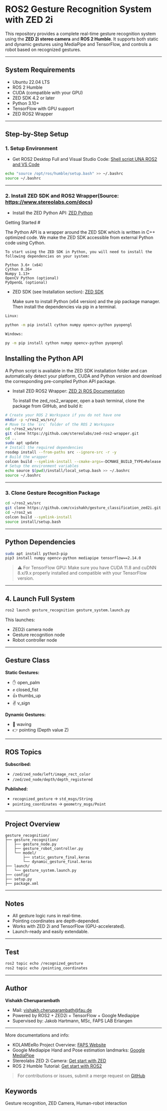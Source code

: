 # ROS2 Gesture Recognition System with ZED 2i

This repository provides a complete real-time gesture recognition system using the **ZED 2i stereo camera** and **ROS 2 Humble**. It supports both static and dynamic gestures using MediaPipe and TensorFlow, and controls a robot based on recognized gestures.

---

## System Requirements

- Ubuntu 22.04 LTS
- ROS 2 Humble
- CUDA (compatible with your GPU)
- ZED SDK 4.2 or later
- Python 3.10+
- TensorFlow with GPU support
- ZED ROS2 Wrapper

---

## Step-by-Step Setup

### 1. Setup Environment


- Get ROS2 Desktop Full and Visual Studio Code: [Shell script UNA ROS2 and VS Code](https://git.faps.uni-erlangen.de/robotik-public/una-unified-arbeits-umgebung/shell-script-una-ros2-and-vs-code-basic-install)

```bash
echo "source /opt/ros/humble/setup.bash" >> ~/.bashrc
source ~/.bashrc
```

---

### 2. Install ZED SDK and ROS2 Wrapper(Source: https://www.stereolabs.com/docs)

- Install the ZED Python API: [ZED Python](https://www.stereolabs.com/docs/app-development/python/install)

Getting Started #

The Python API is a wrapper around the ZED SDK which is written in C++ optimized code. We make the ZED SDK accessible from external Python code using Cython.

    To start using the ZED SDK in Python, you will need to install the following dependencies on your system:

    Python 3.6+ (x64)
    Cython 0.26+
    Numpy 1.13+
    OpenCV Python (optional)
    PyOpenGL (optional)

- ZED SDK (see Installation section): [ZED SDK](https://www.stereolabs.com/en-de/developers/release)

    Make sure to install Python (x64 version) and the pip package manager. Then install the dependencies via pip in a terminal.


```bash
Linux:

python -m pip install cython numpy opencv-python pyopengl
```
```bash
Windows:

py -m pip install cython numpy opencv-python pyopengl

```

## Installing the Python API 
A Python script is available in the ZED SDK installation folder and can automatically detect your platform, CUDA and Python version and download the corresponding pre-compiled Python API package.

- Install ZED ROS2 Wrapper: [ZED 2i ROS Documentation](https://www.stereolabs.com/docs/ros2)

    To install the zed_ros2_wrapper, open a bash terminal, clone the package from GitHub, and build it:
```bash
# Create your ROS 2 Workspace if you do not have one
mkdir -p ~/ros2_ws/src/
# Move to the `src` folder of the ROS 2 Workspace
cd ~/ros2_ws/src/ 
git clone https://github.com/stereolabs/zed-ros2-wrapper.git
cd ..
sudo apt update
# Install the required dependencies
rosdep install --from-paths src --ignore-src -r -y
# Build the wrapper
colcon build --symlink-install --cmake-args=-DCMAKE_BUILD_TYPE=Release
# Setup the environment variables
echo source $(pwd)/install/local_setup.bash >> ~/.bashrc
source ~/.bashrc
```

---

### 3. Clone Gesture Recognition Package

```bash
cd ~/ros2_ws/src
git clone https://github.com/cvishakh/gesture_classification_zed2i.git
cd ~/ros2_ws
colcon build --symlink-install
source install/setup.bash
```

---

## Python Dependencies

```bash
sudo apt install python3-pip
pip3 install numpy opencv-python mediapipe tensorflow==2.14.0
```

> ⚠️ For TensorFlow GPU: Make sure you have CUDA 11.8 and cuDNN 8.x/9.x properly installed and compatible with your TensorFlow version.

---

## 4. Launch Full System

```bash
ros2 launch gesture_recognition gesture_system.launch.py
```

This launches:
- ZED2i camera node
- Gesture recognition node
- Robot controller node

---

## Gesture Class

**Static Gestures:**
- ✋ open_palm
- ✊ closed_fist
- 👍 thumbs_up
- ✌️ v_sign

**Dynamic Gestures:**
- 👋 waving
- 👉 pointing (Depth value Z)

---

## ROS Topics

**Subscribed:**
- `/zed/zed_node/left/image_rect_color`
- `/zed/zed_node/depth/depth_registered`

**Published:**
- `recognized_gesture` → `std_msgs/String`
- `pointing_coordinates` → `geometry_msgs/Point`

---

## Project Overview

```text
gesture_recognition/
├── gesture_recognition/
│   ├── gesture_node.py
│   ├── gesture_robot_controller.py
│   └── model/
│       ├── static_gesture_final.keras
│       └── dynamic_gesture_final.keras
├── launch/
│   └── gesture_system.launch.py
├── config/
├── setup.py
├── package.xml
```

---

## Notes

- All gesture logic runs in real-time.
- Pointing coordinates are depth-depended.
- Works with ZED 2i and TensorFlow (GPU-accelerated).
- Launch-ready and easily extendable.

---

## Test

```bash
ros2 topic echo /recognized_gesture
ros2 topic echo /pointing_coordinates
```

---

## Author

**Vishakh Cheruparambath**  
- Mail: vishakh.cheruparambath@fau.de 
- Powered by ROS2 + ZED2i + TensorFlow + Google Mediapipe
- Supervised by: Jakob Hartmann, MSc, FAPS LAB Erlangen
---

More documentations and info: 
- KOLAMEeRo Project Overview: [FAPS Website](https://www.faps.fau.de/curforsch/adaptive-und-benutzerfreundliche-kollaboration-von-menschen-und-autonomen-mobilen-robotern-durch-kontinuierlich-lernende-algorithmen/)
- Google Mediapipe Hand and Pose estimation landmarks: [Google MediaPipe](https://github.com/google-ai-edge/mediapipe/tree/master)
- Stereolabs ZED 2i Camera: [Get start with ZED](https://www.stereolabs.com/docs/get-started-with-zed)
- ROS 2 Humble Tutorial: [Get start with ROS2](https://docs.ros.org/en/humble/Tutorials.html)


> For contributions or issues, submit a merge request on [GitHub](https://github.com/cvishakh/gesture_classification_zed2i.git.)
## Keywords
Gesture recognition, ZED Camera, Human-robot interaction